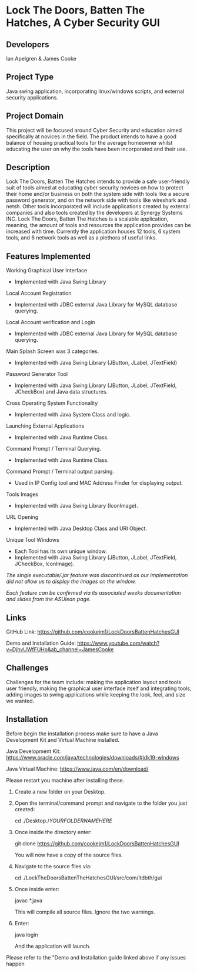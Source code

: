 # Lock The Doors, Batten The Hatches, A Cyber Security GUI
 
Developers
----------
Ian Apelgren & James Cooke

Project Type
----------
Java swing application, incorporating linux/windows scripts, and external security applications. 

Project Domain
----------
This project will be focused around Cyber Security and education aimed specifically at novices in the field. 
The product intends to have a good balance of housing practical tools for the average homeowner whilst educating the user on why the tools have been incorporated and their use.

Description
----------
Lock The Doors, Batten The Hatches intends to provide a safe user-friendly suit of tools aimed at educating cyber security novices on how to protect their
home and/or business on both the system side with tools like a secure password generator, and on the network side with tools like wireshark and netsh.
Other tools incorporated will include applications created by external companies and also tools created by the developers at Synergy Systems INC.
Lock The Doors, Batten The Hatches is a scalable application, meaning, the amount of tools and resources the application provides can be increased with time.
Currently the application houses 12 tools, 6 system tools, and 6 network tools as well as a plethora of useful links.

Features Implemented
----------
Working Graphical User Interface
 - Implemented with Java Swing Library

Local Account Registration
 - Implemented with JDBC external Java Library for MySQL database querying.

Local Account verification and Login
 - Implemented with JDBC external Java Library for MySQL database querying.

Main Splash Screen was 3 categories.
 - Implemented with Java Swing Library (JButton, JLabel, JTextField)

Password Generator Tool
 - Implemented with Java Swing Library (JButton, JLabel, JTextField, JCheckBox) and Java data structures.

Cross Operating System Functionality
 - Implemented with Java System Class and logic.

Launching External Applications
 - Implemented with Java Runtime Class.

Command Prompt / Terminal Querying.
 - Implemented with Java Runtime Class.
 
Command Prompt / Terminal output parsing.
 - Used in IP Config tool and MAC Address Finder for displaying output.

Tools Images
 - Implemented with Java Swing Library (IconImage).

URL Opening
 - Implemented with Java Desktop Class and URI Object.

Unique Tool Windows
 - Each Tool has its own unique window.
 - Implemented with Java Swing Library (JButton, JLabel, JTextField, JCheckBox, IconImage).


*The single executable/.jar feature was discontinued as our implementation did not allow us to display the images on the window.*

*Each feature can be confirmed via its associated weeks documentation and slides from the ASUlean page.*

Links
----------
GitHub Link: https://github.com/cookejm1/LockDoorsBattenHatchesGUI

Demo and Installation Guide: https://www.youtube.com/watch?v=DjhvUWfFUHo&ab_channel=JamesCooke

Challenges 
----------
Challenges for the team include: making the application layout and tools user friendly, 
making the graphical user interface itself and integrating tools, adding images to swing applications while keeping the look, feel, and size we wanted.

Installation
----------
Before begin the installation process make sure to have a Java Development Kit and Virtual Machine installed.

Java Development Kit: https://www.oracle.com/java/technologies/downloads/#jdk19-windows

Java Virtual Machine: https://www.java.com/en/download/

Please restart you machine after installing these.

1) Create a new folder on your Desktop.

2) Open the terminal/command prompt and navigate to the folder you just created:

   cd ./Desktop./*YOURFOLDERNAMEHERE*

3) Once inside the directory enter:

   git clone https://github.com/cookejm1/LockDoorsBattenHatchesGUI
   
   You will now have a copy of the source files.
   
4) Navigate to the source files via:

   cd ./LockTheDoorsBattenTheHatchesGUI/src/com/ltdbth/gui
 
5) Once inside enter:

   javac *.java
   
   This will compile all source files. Ignore the two warnings.
   
6) Enter:

   java login
   
   And the application will launch.
   
Please refer to the "Demo and Installation guide linked above if any issues happen
